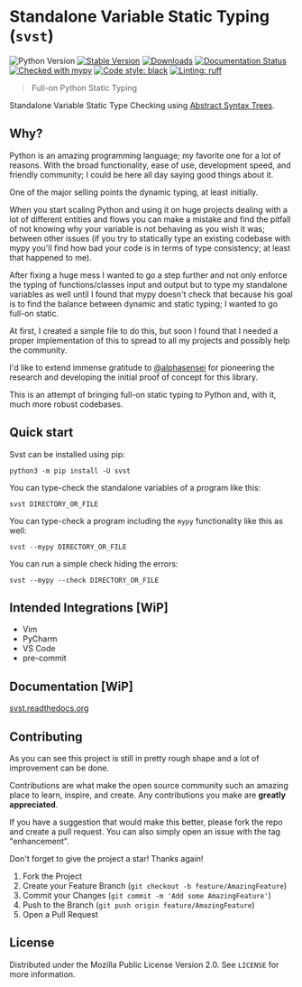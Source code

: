 # Standalone Variable Static Typing (`svst`)

![Python Version](https://img.shields.io/badge/Python-3.7.17-yellow.svg)
[![Stable Version](https://img.shields.io/pypi/v/svst?color=blue)](https://pypi.org/project/svst/)
[![Downloads](https://img.shields.io/pypi/dm/svst)](https://pypistats.org/packages/svst)
[![Documentation Status](https://readthedocs.org/projects/svst/badge/?version=latest)](https://svst.readthedocs.io/en/latest/?badge=latest)
[![Checked with mypy](https://www.mypy-lang.org/static/mypy_badge.svg)](https://mypy-lang.org/)
[![Code style: black](https://img.shields.io/badge/code%20style-black-000000.svg)](https://github.com/psf/black)
[![Linting: ruff](https://img.shields.io/badge/linting-ruff-808080.svg)](https://github.com/astral-sh/ruff)

> Full-on Python Static Typing

Standalone Variable Static Type Checking using [Abstract Syntax Trees](https://docs.python.org/3/library/ast.html).

## Why?

Python is an amazing programming language; my favorite one for a lot of reasons. With the broad functionality, ease of use, development speed, and friendly community; I could be here all day saying good things about it.

One of the major selling points the dynamic typing, at least initially.

When you start scaling Python and using it on huge projects dealing with a lot of different entities and flows you can make a mistake and find the pitfall of not knowing why your variable is not behaving as you wish it was; between other issues (if you try to statically type an existing codebase with mypy you'll find how bad your code is in terms of type consistency; at least that happened to me).

After fixing a huge mess I wanted to go a step further and not only enforce the typing of functions/classes input and output but to type my standalone variables as well until I found that mypy doesn't check that because his goal is to find the balance between dynamic and static typing; I wanted to go full-on static.

At first, I created a simple file to do this, but soon I found that I needed a proper implementation of this to spread to all my projects and possibly help the community.

I'd like to extend immense gratitude to [@alphasensei](https://github.com/alphasensei) for pioneering the research and developing the initial proof of concept for this library.

This is an attempt of bringing full-on static typing to Python and, with it, much more robust codebases.

## Quick start

Svst can be installed using pip:

```shell
python3 -m pip install -U svst
```

You can type-check the standalone variables of a program like this:

```shell
svst DIRECTORY_OR_FILE
```

You can type-check a program including the `mypy` functionality like this as well:

```shell
svst --mypy DIRECTORY_OR_FILE
```

You can run a simple check hiding the errors:

```shell
svst --mypy --check DIRECTORY_OR_FILE
```

## Intended Integrations [WiP]

* Vim
* PyCharm
* VS Code
* pre-commit

## Documentation [WiP]

[svst.readthedocs.org](https://svst.readthedocs.org/)

## Contributing

As you can see this project is still in pretty rough shape and a lot of improvement can be done.

Contributions are what make the open source community such an amazing place to learn, inspire, and create. Any contributions you make are **greatly appreciated**.

If you have a suggestion that would make this better, please fork the repo and create a pull request. You can also simply open an issue with the tag "enhancement".

Don't forget to give the project a star! Thanks again!

1. Fork the Project
2. Create your Feature Branch (`git checkout -b feature/AmazingFeature`)
3. Commit your Changes (`git commit -m 'Add some AmazingFeature'`)
4. Push to the Branch (`git push origin feature/AmazingFeature`)
5. Open a Pull Request


## License

Distributed under the Mozilla Public License Version 2.0. See `LICENSE` for more information.
